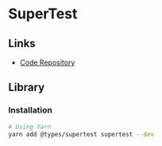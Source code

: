 # SuperTest

<!--
https://github.com/Ho-Joon-Kim/nest-structure-test
-->

<!--
"test": "jest --detectOpenHandles -i",
"test:e2e": "jest --config ./test/jest.e2e.js -i",
-->

## Links

- [Code Repository](https://github.com/visionmedia/supertest)

## Library

### Installation

```sh
# Using Yarn
yarn add @types/supertest supertest --dev
```
